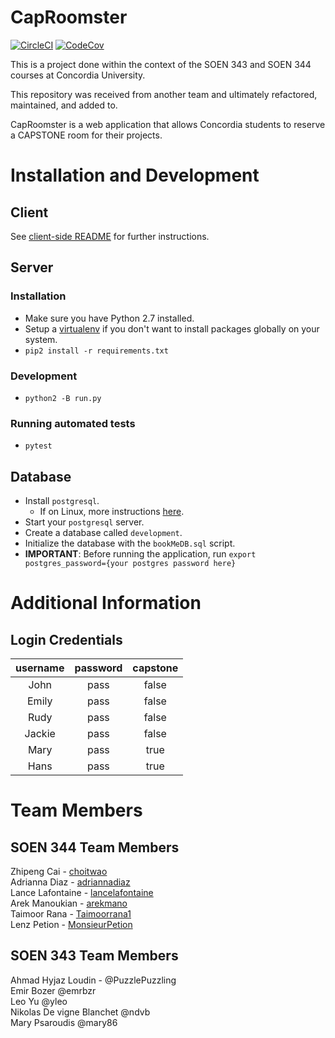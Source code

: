 # CapRoomster

[![CircleCI](https://img.shields.io/circleci/project/github/lancelafontaine/caproomster.svg)](https://circleci.com/gh/lancelafontaine/caproomster) [![CodeCov](https://img.shields.io/codecov/c/github/lancelafontaine/caproomster.svg)](https://codecov.io/gh/lancelafontaine/caproomster)

This is a project done within the context of the SOEN 343 and SOEN 344 courses at Concordia University.

This repository was received from another team and ultimately refactored, maintained, and added to.

CapRoomster is a web application that allows Concordia students to reserve a CAPSTONE room for their projects.

# Installation and Development

## Client

See [client-side README](https://github.com/lancelafontaine/caproomster/tree/master/client) for further instructions.

## Server

### Installation
- Make sure you have Python 2.7 installed.
- Setup a [virtualenv](https://virtualenv.pypa.io/en/stable/) if you don't want to install packages globally on your system.
- `pip2 install -r requirements.txt`

### Development
- `python2 -B run.py`

### Running automated tests
- `pytest`

## Database
- Install `postgresql`.
  - If on Linux, more instructions [here](https://wiki.archlinux.org/index.php/PostgreSQL).
- Start your `postgresql` server.
- Create a database called `development`.
- Initialize the database with the `bookMeDB.sql` script.
- **IMPORTANT**: Before running the application, run `export postgres_password={your postgres password here}`

# Additional Information

## Login Credentials

| username | password | capstone |
|:--------:|:--------:|:--------:|
| John | pass | false |
| Emily| pass | false |
| Rudy | pass | false |
| Jackie | pass | false |
| Mary | pass | true |
| Hans | pass | true |


# Team Members

## SOEN 344 Team Members
Zhipeng Cai - [choitwao](https://github.com/choitwao) <br/>
Adrianna Diaz - [adriannadiaz](https://github.com/adriannadiaz) <br/>
Lance Lafontaine - [lancelafontaine](https://github.com/lancelafontaine) <br/>
Arek Manoukian - [arekmano](https://github.com/arekmano) <br/>
Taimoor Rana - [Taimoorrana1](https://github.com/Taimoorrana1) <br/>
Lenz Petion - [MonsieurPetion](https://github.com/MonsieurPetion) <br/>


## SOEN 343 Team Members

Ahmad Hyjaz Loudin - @PuzzlePuzzling <br/>
Emir Bozer @emrbzr <br/>
Leo Yu @yleo <br/>
Nikolas De vigne Blanchet @ndvb <br/>
Mary Psaroudis @mary86
